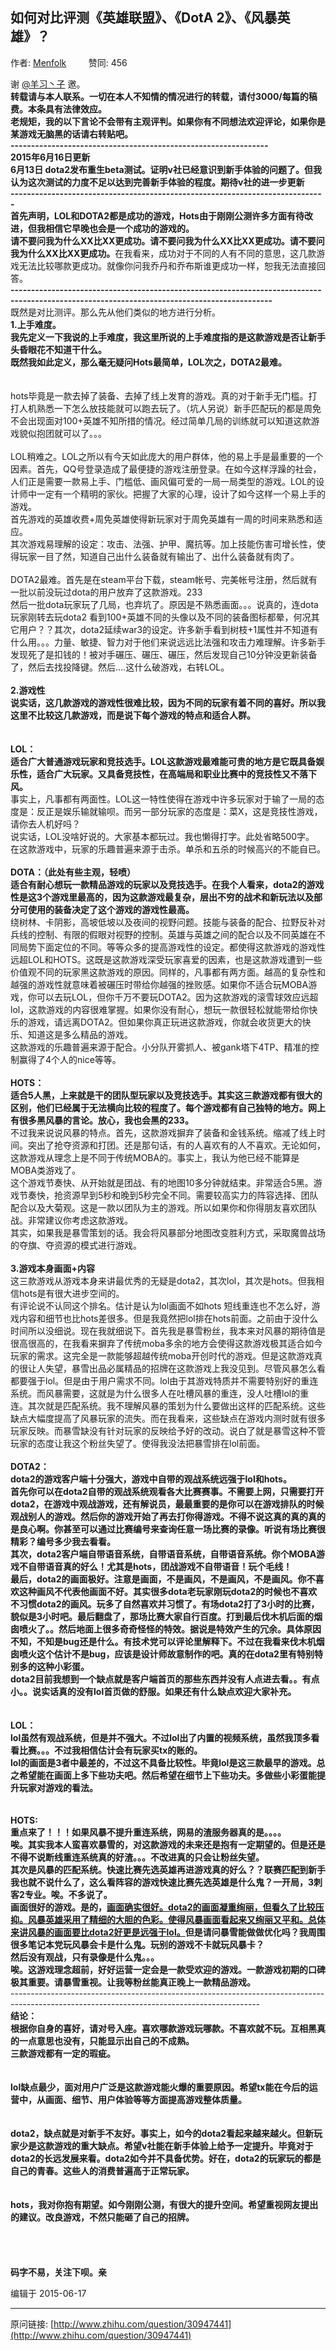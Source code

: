 ## 如何对比评测《英雄联盟》、《DotA 2》、《风暴英雄》？

作者: [Menfolk](http://www.zhihu.com/people/folk-men)&nbsp;&nbsp;&nbsp;&nbsp;&nbsp;&nbsp;&nbsp;&nbsp; 赞同: 456


谢 <a data-hash="eaa88f36130bd2e040d99421361c8f0a" href="http://www.zhihu.com/people/eaa88f36130bd2e040d99421361c8f0a" class="member_mention" data-editable="true" data-title="@羊习丶子" data-tip="p$b$eaa88f36130bd2e040d99421361c8f0a">@羊习丶子</a> 邀。<br><b>转载请与本人联系。一切在本人不知情的情况进行的转载，请付3000/每篇的稿费。本条具有法律效应。</b><br><b>老规矩，我的以下言论不会带有主观评判。如果你有不同想法欢迎评论，如果你是某游戏无脑黑的话请右转贴吧。</b><br><b>---------------------------------------------------------------</b><br><b>2015年6月16日更新</b><br><b>6月13日 dota2发布重生beta测试。证明v社已经意识到新手体验的问题了。但我认为这次测试的力度不足以达到完善新手体验的程度。期待v社的进一步更新</b><br><b>-----------------------------------------------------------------------------</b><br><b>首先声明，LOL和DOTA2都是成功的游戏，Hots由于刚刚公测许多方面有待改进，但我相信它早晚也会是一个成功的游戏的。</b><br><b>请不要问我为什么XX比XX更成功。请不要问我为什么XX比XX更成功。请不要问我为什么XX比XX更成功。</b>在我看来，成功对于不同的人有不同的意思，这几款游戏无法比较哪款更成功。就像你问我乔丹和乔布斯谁更成功一样，恕我无法直接回答。<br><b>--------------------------------------------------------------------------------------------------------------------------------------------</b><br>既然是对比测评。那么先从他们类似的地方进行分析。<br><b>1.上手难度。</b><br><b>我先定义一下我说的上手难度，我这里所说的上手难度指的是这款游戏是否让新手头昏眼花不知道干什么。</b><br><b>既然我如此定义，那么毫无疑问Hots最简单，LOL次之，DOTA2最难。</b><br><br><br>hots毕竟是一款去掉了装备、去掉了线上发育的游戏。真的对于新手无门槛。打打人机熟悉一下怎么放技能就可以跑去玩了。（坑人另说）新手匹配玩的都是周免不会出现面对100+英雄不知所措的情况。经过简单几局的训练就可以知道这款游戏貌似抱团就可以了。。。<br><br>LOL稍难之。LOL之所以有今天如此庞大的用户群体，他的易上手是最重要的一个因素。首先，QQ号登录造成了最便捷的游戏注册登录。在如今这样浮躁的社会，人们正是需要一款易上手、门槛低、画风偏可爱的一局一局类型的游戏。LOL的设计师中一定有一个精明的家伙。把握了大家的心理，设计了如今这样一个易上手的游戏。<br>首先游戏的英雄收费+周免英雄使得新玩家对于周免英雄有一周的时间来熟悉和适应。<br>其次游戏易理解的设定：攻击、法强、护甲、魔抗等。加上技能伤害可增长性，使得玩家一目了然，知道自己出什么装备就有输出了、出什么装备就有肉了。<br><br>DOTA2最难。首先是在steam平台下载，steam帐号、完美帐号注册，然后就有一批以前没玩过dota的用户放弃了这款游戏。233<br>然后一批dota玩家玩了几局，也弃坑了。原因是不熟悉画面。。。说真的，连dota玩家刚转去玩dota2 看到100+英雄不同的头像以及不同的装备图标都晕，何况其它用户？？其次，dota2延续war3的设定。许多新手看到树枝+1属性并不知道有什么用。。。力量、敏捷、智力对于他们来说远远比法强和攻击力难理解。许多新手发现死了是扣钱的！被对手碾压、碾压、碾压，然后发现自己10分钟没更新装备了，然后去找投降键。然后....这什么破游戏，右转LOL。<br><br><b>2.游戏性</b><br><b>说实话，这几款游戏的游戏性很难比较，因为不同的玩家有着不同的喜好。所以我这里不比较这几款游戏，而是说下每个游戏的特点和适合人群。</b><br><br><br><b>LOL：</b><br><b>适合广大普通游戏玩家和竞技选手。LOL这款游戏最难能可贵的地方是它既具备娱乐性，适合广大玩家。又具备竞技性，在高端局和职业比赛中的竞技性又不落下风。</b><br>事实上，凡事都有两面性。LOL这一特性使得在游戏中许多玩家对于输了一局的态度是：反正是娱乐输就输呗。而另一部分玩家的态度是：菜X，这是竞技性游戏，请你去人机好吗？<br>说实话，LOL没啥好说的。大家基本都玩过。我也懒得打字。此处省略500字。<br>在这款游戏中，玩家的乐趣普遍来源于击杀。单杀和五杀的时候高兴的不能自已。<br><br><b>DOTA：（此处有些主观，轻喷）</b><br><b>适合有耐心想玩一款精品游戏的玩家以及竞技选手。在我个人看来，dota2的游戏性是这3个游戏里最高的，因为这款游戏最复杂，层出不穷的战术和新玩法以及部分可使用的装备决定了这个游戏的游戏性最高。</b><br>绕树林、卡阴影，高坡低坡以及夜间的视野问题。技能与装备的配合、拉野反补对兵线的控制、有限的假眼对视野的控制。英雄与英雄之间的配合以及不同英雄在不同局势下面定位的不同。等等众多的提高游戏性的设定。都使得这款游戏的游戏性远超LOL和HOTS。这既是这款游戏深受玩家喜爱的因素，也是这款游戏遭到一些价值观不同的玩家黑这款游戏的原因。同样的，凡事都有两方面。越高的复杂性和越强的游戏性就意味着被碾压时带给你越强的挫败感。如果你不适合玩MOBA游戏，你可以去玩LOL，但你千万不要玩DOTA2。因为这款游戏的滚雪球效应远超lol，这款游戏的内容很难掌握。如果你没有耐心，想玩一款很轻松就能带给你快乐的游戏，请远离DOTA2。但如果你真正玩进这款游戏，你就会收货更大的快乐、知道这是多么精品的游戏。<br>这款游戏的乐趣普遍来源于配合。小分队开雾抓人、被gank塔下4TP、精准的控制赢得了4个人的nice等等。<br><br><b>HOTS：</b><br><b>适合5人黑，上来就是干的团队型玩家以及竞技选手。其实这三款游戏都有很大的区别，他们已经属于无法横向比较的程度了。每个游戏都有自己独特的地方。网上有很多黑风暴的言论。放心，我也会黑的233。</b><br>不过我来说说风暴的特点。首先，这款游戏摒弃了装备和金钱系统。缩减了线上时间。突出了抢夺资源和打团。还是那句话，有的人喜欢有的人不喜欢。无论如何，这款游戏从理念上是不同于传统MOBA的。事实上，我认为他已经不能算是MOBA类游戏了。<br>这个游戏节奏快、从开始就是团战、有的地图10多分钟就结束。非常适合5黑。游戏节奏快，抢资源早到5秒和晚到5秒完全不同。需要较高实力的阵容选择、团队配合以及大菊观。这是一款以团队为主的游戏。所以如果你和你得朋友喜欢团队战。非常建议你考虑这款游戏。<br>其实，如果我是暴雪策划的话。我会将风暴部分地图改变胜利方式，采取魔兽战场的夺旗、夺资源的模式进行游戏。<br><br><b>3.游戏本身画面+内容</b><br>这三款游戏从游戏本身来讲最优秀的无疑是dota2，其次lol，其次是hots。但我相信hots是有很大进步空间的。<br>有评论说不认同这个排名。估计是认为lol画面不如hots 短线重连也不怎么好，游戏内容和细节也比hots差很多。但是我竟然把lol排在hots前面。之前由于没什么时间所以没细说。现在我就细说下。首先我是暴雪粉丝，我本来对风暴的期待值是很高很高的，在我看来摒弃了传统moba多余的地方会使得这款游戏极其适合如今玩家的需求。这完全是一款能够超越传统moba开创时代的游戏。但是这款游戏真的很让人失望，暴雪出品必属精品的招牌在这款游戏上我没见到。尽管风暴怎么看都要强于lol。但是由于用户需求不同。lol由于其游戏特质并不需要特别好的重连系统。而风暴需要，这就是为什么很多人在吐槽风暴的重连，没人吐槽lol的重连。其次就是匹配系统。我不理解风暴的策划为什么要做出这样的匹配系统。这些缺点大幅度提高了风暴玩家的流失。而在我看来，这些缺点在游戏内测时就有很多玩家反映。而暴雪缺没有针对玩家的反映给予好的改动。说白了就是暴雪这种不管玩家的态度让我这个粉丝失望了。使得我没法把暴雪排在lol前面。<br><br><b>DOTA2：</b><br><b>dota2的游戏客户端十分强大，游戏中自带的观战系统远强于lol和hots。</b><br><b>首先你可以在dota2自带的观战系统观看各大比赛赛事。不需要上网，只需要打开dota2，在游戏中观战游戏，还有解说员，最最重要的是你可以在游戏排队的时候观战别人的游戏。然后你的游戏开始了再去打你得游戏。不得不说这真的真的真的是良心啊。你甚至可以通过比赛编号来查询任意一场比赛的录像。听说有场比赛很精彩？编号多少我去看看。</b><br><b>其次，dota2客户端自带语音系统，自带语音系统，自带语音系统。你个MOBA游戏不自带语音真的好么！尤其是hots，团战游戏不自带语音！玩个毛线！</b><br><b>最后，dota2的画面极好。注意是画面，不是画风，不是画风，不是画风。你不喜欢这种画风不代表他画面不好。其实很多dota老玩家刚玩dota2的时候也不喜欢不习惯dota2的画风。玩多了自然喜欢并习惯了。有场dota2打了3小时的比赛，貌似是3小时吧。最后翻盘了，那场比赛大家自行百度。打到最后伐木机后面的烟囱喷火了。。然后地面上很多奇奇怪怪的特效。据说是特效产生的冗余。具体原因不知，不知是bug还是什么。有技术党可以评论里解释下。不过在我看来伐木机烟囱喷火这个估计不是bug，应该是设计师故意制作的吧。真的在dota2里有特别特别多的这种小彩蛋。</b><br><b>dota2目前我想到一个缺点就是客户端首页的那些东西并没有人点进去看。。有点小。。说实话真的没有lol首页做的舒服。如果还有什么缺点欢迎大家补充。</b><br><br><br><b>LOL：</b><br><b>lol虽然有观战系统，但是并不强大。不过lol出了内置的视频系统，虽然我顶多看看比赛。。。不过我相信估计会有玩家买tx的账的。</b><br><b>lol的画面是3者中最差的，不过这不具备比较性。毕竟lol是这三款最早的游戏。总之希望能在画面上多下些功夫吧。然后希望在细节上下些功夫。多做些小彩蛋能提升玩家对游戏的看法。</b><br><br><br><b>HOTS:</b><br><b>重点来了！！！如果风暴不提升重连系统，网易的渣服务器真的是。。。。</b><br><b>唉。其实我本人蛮喜欢暴雪的，对这款游戏的未来还是抱有一定期望的。但是还是不得不说断线重连系统真的好渣。。。不改进真的只会让粉丝失望。</b><br><b>其次是风暴的匹配系统。快速比赛先选英雄再进游戏真的好么？？联赛匹配到新手我也就不说什么了，这么看阵容的游戏快速比赛先选英雄是什么鬼？一开局，3刺客2专业。唉。不多说了。</b><br><b>画面很好的游戏。是的，</b><u><b>画面确实很好。dota2的画面凝重绚丽，但看久了比较压抑。风暴英雄采用了精细的大胆的色彩。使得风暴画面看起来又绚丽又平和。总体来讲风暴的画面要比dota2好更是远强于lol。</b></u><b>但是请问暴雪能做做优化吗？我周围很多笔记本党玩风暴会卡是什么鬼。玩别的游戏不卡就玩风暴卡？</b><br><b>然后没有观战，只有录像是什么鬼。。。</b><br><b>唉。这游戏理念超前，好好运营一定会是一款受欢迎的游戏。一款游戏初期的口碑极其重要。请暴雪重视。让我等粉丝能真正晚上一款精品游戏。</b><br>--------------------------------------------------------------------------------------------------------------------------------------------<br><b>结论：</b><br><b>根据你自身的喜好，请对号入座。喜欢哪款游戏玩哪款。不喜欢就不玩。互相黑真的一点意思也没有，只能显示出自己的不成熟。</b><br><b>三款游戏都有一定的瑕疵。</b><br><br><br><b>lol缺点最少，面对用户广泛是这款游戏能火爆的重要原因。希望tx能在今后的运营中，从画面、细节、用户体验等等方面提高游戏整体质量。</b><br><br><br><b>dota2，缺点就是对新手不友好。事实上，如今的dota2看起来越来越火。但新玩家少是这款游戏的重大缺点。希望v社能在新手体验上给予一定提升。毕竟对于dota2的长远发展来看。dota2如今并不具备优势。好在，dota2的玩家玩的都是自己的青春。这些人的消费普遍高于正常玩家。</b><br><br><br><b>hots，我对你抱有期望。如今刚刚公测，有很大的提升空间。希望重视网友提出的建议。改良游戏，不然只能砸了自己的招牌。</b><br><br><br><br><br><b>码字不易，关注下呗。亲</b>



编辑于 2015-06-17



---
原问链接: [http://www.zhihu.com/question/30947441](http://www.zhihu.com/question/30947441)